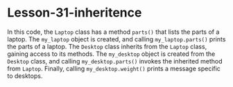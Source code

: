 # Lesson-31-inheritence
In this code, the `Laptop` class has a method `parts()` that lists the parts of a laptop. The `my_laptop` object is created, and calling `my_laptop.parts()` prints the parts of a laptop. The `Desktop` class inherits from the `Laptop` class, gaining access to its methods. The `my_desktop` object is created from the `Desktop` class, and calling `my_desktop.parts()` invokes the inherited method from `Laptop`. Finally, calling `my_desktop.weight()` prints a message specific to desktops.
